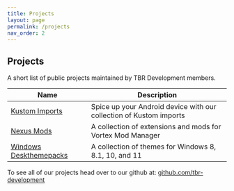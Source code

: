 ```yaml
---
title: Projects
layout: page
permalink: /projects
nav_order: 2
---
```


## Projects
A short list of public projects maintained by TBR Development members.

| Name | Description |
| --- | --- |
| [Kustom Imports][Kustom_Imports] | Spice up your Android device with our collection of Kustom imports |
| [Nexus Mods][Nexus_Mods] | A collection of extensions and mods for Vortex Mod Manager |
| [Windows Deskthemepacks][Windows_Deskthemepacks] | A collection of themes for Windows 8, 8.1, 10, and 11 |

To see all of our projects head over to our github at: [github.com/tbr-development][github]

[Kustom_Imports]: https://tbr-development.github.io/Kustom-Imports
[Nexus_Mods]: https://tbr-development.github.io/Nexus-Mods
[Windows_Deskthemepacks]: https://tbr-development.github.io/Windows-Deskthemepacks/
[PhantomNimbi]: https://github.com/PhantomNimbi
[github]: https://github.com/tbr-development
